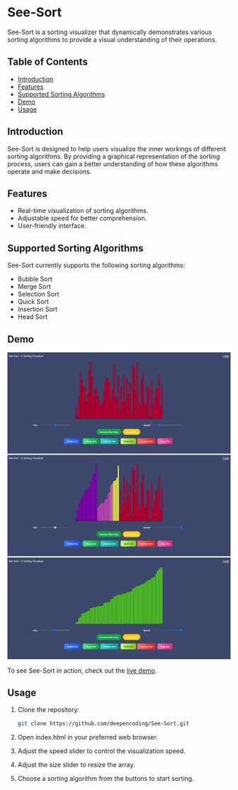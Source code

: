 # See-Sort

See-Sort is a sorting visualizer that dynamically demonstrates various sorting algorithms to provide a visual understanding of their operations.

## Table of Contents

- [Introduction](#introduction)
- [Features](#features)
- [Supported Sorting Algorithms](#supported-sorting-algorithms)
- [Demo](#demo)
- [Usage](#usage)

## Introduction

See-Sort is designed to help users visualize the inner workings of different sorting algorithms. By providing a graphical representation of the sorting process, users can gain a better understanding of how these algorithms operate and make decisions.

## Features

- Real-time visualization of sorting algorithms.
- Adjustable speed for better comprehension.
- User-friendly interface.

## Supported Sorting Algorithms

See-Sort currently supports the following sorting algorithms:

- Bubble Sort
- Merge Sort
- Selection Sort
- Quick Sort
- Insertion Sort
- Head Sort

## Demo

![See-Sort Demo](assets/front-page.png)
![See-Sort Demo](assets/sorting-animation.png)
![See-Sort Demo](assets/sorted.png)

To see See-Sort in action, check out the [live demo](https://see-sort.vercel.app/).


## Usage

1. Clone the repository:

   ```bash
   git clone https://github.com/deepencoding/See-Sort.git
   
2. Open index.html in your preferred web browser.

3. Adjust the speed slider to control the visualization speed.
   
4. Adjust the size slider to resize the array.

5. Choose a sorting algorithm from the buttons to start sorting.
